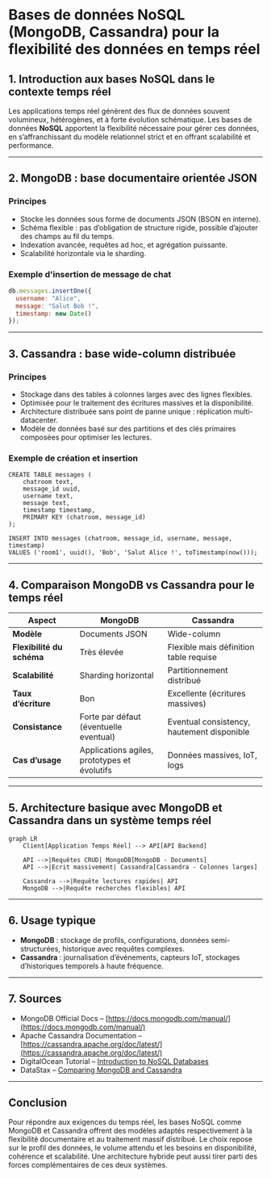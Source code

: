 # Bases de données NoSQL (MongoDB, Cassandra) pour la flexibilité des données en temps réel

## 1. Introduction aux bases NoSQL dans le contexte temps réel

Les applications temps réel génèrent des flux de données souvent volumineux, hétérogènes, et à forte évolution schématique. Les bases de données **NoSQL** apportent la flexibilité nécessaire pour gérer ces données, en s’affranchissant du modèle relationnel strict et en offrant scalabilité et performance.

---

## 2. MongoDB : base documentaire orientée JSON

### Principes

- Stocke les données sous forme de documents JSON (BSON en interne).
- Schéma flexible : pas d’obligation de structure rigide, possible d’ajouter des champs au fil du temps.
- Indexation avancée, requêtes ad hoc, et agrégation puissante.
- Scalabilité horizontale via le sharding.

### Exemple d'insertion de message de chat

```javascript
db.messages.insertOne({
  username: "Alice",
  message: "Salut Bob !",
  timestamp: new Date()
});
```

---

## 3. Cassandra : base wide-column distribuée

### Principes

- Stockage dans des tables à colonnes larges avec des lignes flexibles.
- Optimisée pour le traitement des écritures massives et la disponibilité.
- Architecture distribuée sans point de panne unique : réplication multi-datacenter.
- Modèle de données basé sur des partitions et des clés primaires composées pour optimiser les lectures.

### Exemple de création et insertion

```cql
CREATE TABLE messages (
    chatroom text,
    message_id uuid,
    username text,
    message text,
    timestamp timestamp,
    PRIMARY KEY (chatroom, message_id)
);

INSERT INTO messages (chatroom, message_id, username, message, timestamp)
VALUES ('room1', uuid(), 'Bob', 'Salut Alice !', toTimestamp(now()));
```

---

## 4. Comparaison MongoDB vs Cassandra pour le temps réel

| Aspect                  | MongoDB                             | Cassandra                           |
|-------------------------|------------------------------------|-----------------------------------|
| **Modèle**              | Documents JSON                     | Wide-column                       |
| **Flexibilité du schéma**| Très élevée                       | Flexible mais définition table requise |
| **Scalabilité**          | Sharding horizontal               | Partitionnement distribué          |
| **Taux d’écriture**      | Bon                               | Excellente (écritures massives)   |
| **Consistance**          | Forte par défaut (éventuelle eventual) | Eventual consistency, hautement disponible |
| **Cas d’usage**          | Applications agiles, prototypes et évolutifs | Données massives, IoT, logs       |

---

## 5. Architecture basique avec MongoDB et Cassandra dans un système temps réel

```mermaid
graph LR
    Client[Application Temps Réel] --> API[API Backend]

    API -->|Requêtes CRUD| MongoDB[MongoDB - Documents]
    API -->|Ecrit massivement| Cassandra[Cassandra - Colonnes larges]

    Cassandra -->|Requête lectures rapides| API
    MongoDB -->|Requête recherches flexibles| API
```

---

## 6. Usage typique

- **MongoDB** : stockage de profils, configurations, données semi-structurées, historique avec requêtes complexes.
- **Cassandra** : journalisation d’événements, capteurs IoT, stockages d’historiques temporels à haute fréquence.

---

## 7. Sources

- MongoDB Official Docs – [https://docs.mongodb.com/manual/](https://docs.mongodb.com/manual/)  
- Apache Cassandra Documentation – [https://cassandra.apache.org/doc/latest/](https://cassandra.apache.org/doc/latest/)  
- DigitalOcean Tutorial – [Introduction to NoSQL Databases](https://www.digitalocean.com/community/tutorials/an-introduction-to-nosql)  
- DataStax – [Comparing MongoDB and Cassandra](https://www.datastax.com/blog/2019/04/cassandra-vs-mongodb-comparison-modern-nosql-databases)

---

## Conclusion

Pour répondre aux exigences du temps réel, les bases NoSQL comme MongoDB et Cassandra offrent des modèles adaptés respectivement à la flexibilité documentaire et au traitement massif distribué. Le choix repose sur le profil des données, le volume attendu et les besoins en disponibilité, cohérence et scalabilité. Une architecture hybride peut aussi tirer parti des forces complémentaires de ces deux systèmes.